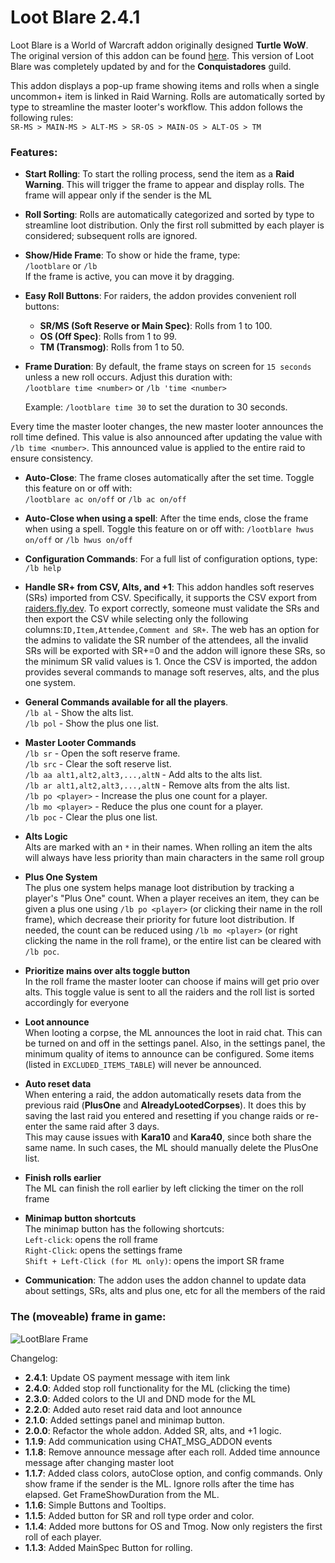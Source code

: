 # Loot Blare 2.4.1

Loot Blare is a World of Warcraft addon originally designed **Turtle WoW**. The original version of this addon can be found [here](https://github.com/MarcelineVQ/LootBlare). This version of Loot Blare was completely updated by and for the **Conquistadores** guild.

This addon displays a pop-up frame showing items and rolls when a single uncommon+ item is linked in Raid Warning. Rolls are automatically sorted by type to streamline the master looter's workflow. This addon follows the following rules:  
`SR-MS > MAIN-MS > ALT-MS > SR-OS > MAIN-OS > ALT-OS > TM`

### Features:

- **Start Rolling**: To start the rolling process, send the item as a **Raid Warning**. This will trigger the frame to appear and display rolls. The frame will appear only if the sender is the ML

- **Roll Sorting**: Rolls are automatically categorized and sorted by type to streamline loot distribution. Only the first roll submitted by each player is considered; subsequent rolls are ignored.

- **Show/Hide Frame**: To show or hide the frame, type:  
  `/lootblare` or `/lb`  
  If the frame is active, you can move it by dragging.

- **Easy Roll Buttons**: For raiders, the addon provides convenient roll buttons:

  - **SR/MS (Soft Reserve or Main Spec)**: Rolls from 1 to 100.
  - **OS (Off Spec)**: Rolls from 1 to 99.
  - **TM (Transmog)**: Rolls from 1 to 50.

- **Frame Duration**: By default, the frame stays on screen for `15 seconds` unless a new roll occurs. Adjust this duration with:  
  `/lootblare time <number>` or `/lb 'time <number>`

  Example: `/lootblare time 30` to set the duration to 30 seconds.

Every time the master looter changes, the new master looter announces the roll time defined. This value is also announced after updating the value with `/lb time <number>`. This announced value is applied to the entire raid to ensure consistency.

- **Auto-Close**: The frame closes automatically after the set time. Toggle this feature on or off with:  
  `/lootblare ac on/off` or `/lb ac on/off`

- **Auto-Close when using a spell**: After the time ends, close the frame when using a spell. Toggle this feature on or off with:
  `/lootblare hwus on/off` or `/lb hwus on/off`


- **Configuration Commands**: For a full list of configuration options, type:  
  `/lb help`

- **Handle SR+ from CSV, Alts, and +1**:
This addon handles soft reserves (SRs) imported from CSV. Specifically, it supports the CSV export from [raiders.fly.dev](https://raidres.fly.dev/). To export correctly, someone must validate the SRs and then export the CSV while selecting only the following columns:`ID,Item,Attendee,Comment and SR+`. The web has an option for the admins to validate the SR number of the attendees, all the invalid SRs will be exported with SR+=0 and the addon will ignore these SRs, so the minimum SR valid values is 1. 
Once the CSV is imported, the addon provides several commands to manage soft reserves, alts, and the plus one system.

- **General Commands available for all the players**.  
`/lb al` - Show the alts list.  
`/lb pol` - Show the plus one list.

- **Master Looter Commands**  
`/lb sr` - Open the soft reserve frame.  
`/lb src` - Clear the soft reserve list.  
`/lb aa alt1,alt2,alt3,...,altN` - Add alts to the alts list.  
`/lb ar alt1,alt2,alt3,...,altN` - Remove alts from the alts list.  
`/lb po <player>` - Increase the plus one count for a player.  
`/lb mo <player>` - Reduce the plus one count for a player.  
`/lb poc` - Clear the plus one list.  

- **Alts Logic**  
Alts are marked with an `*` in their names. When rolling an item the alts will always have less priority than main characters in the same roll group

- **Plus One System**  
The plus one system helps manage loot distribution by tracking a player's "Plus One" count. When a player receives an item, they can be given a plus one using `/lb po <player>` (or clicking their name in the roll frame), which decrease their priority for future loot distribution. If needed, the count can be reduced using `/lb mo <player>` (or right clicking the name in the roll frame), or the entire list can be cleared with `/lb poc`.

- **Prioritize mains over alts toggle button**  
In the roll frame the master looter can choose if mains will get prio over alts. This toggle value is sent to all the raiders and the roll list is sorted accordingly for everyone

- **Loot announce**  
When looting a corpse, the ML announces the loot in raid chat. This can be turned on and off in the settings panel. Also, in the settings panel, the minimum quality of items to announce can be configured. Some items (listed in `EXCLUDED_ITEMS_TABLE`) will never be announced.

- **Auto reset data**  
When entering a raid, the addon automatically resets data from the previous raid (**PlusOne** and **AlreadyLootedCorpses**). It does this by saving the last raid you entered and resetting if you change raids or re-enter the same raid after 3 days.  
This may cause issues with **Kara10** and **Kara40**, since both share the same name. In such cases, the ML should manually delete the PlusOne list.

- **Finish rolls earlier**  
The ML can finish the roll earlier by left clicking the timer on the roll frame

- **Minimap button shortcuts**  
The minimap button has the following shortcuts:  
`Left-click`: opens the roll frame  
`Right-Click`: opens the settings frame  
`Shift + Left-Click (for ML only)`: opens the import SR frame

- **Communication**: The addon uses the addon channel to update data about settings, SRs, alts and plus one, etc for all the members of the raid  

### The (moveable) frame in game:

![LootBlare Frame](./assets/lootblareframe.png)

Changelog:
- **2.4.1**: Update OS payment message with item link
- **2.4.0**: Added stop roll functionality for the ML (clicking the time)
- **2.3.0**: Added colors to the UI and DND mode for the ML
- **2.2.0**: Added auto reset raid data and loot announce
- **2.1.0**: Added settings panel and minimap button.
- **2.0.0**: Refactor the whole addon. Added SR, alts, and +1 logic.
- **1.1.9**: Add communication using CHAT_MSG_ADDON events
- **1.1.8**: Remove announce message after each roll. Added time announce message after changing master loot
- **1.1.7**: Added class colors, autoClose option, and config commands. Only show frame if the sender is the ML. Ignore rolls after the time has elapsed. Get FrameShowDuration from the ML.
- **1.1.6**: Simple Buttons and Tooltips.
- **1.1.5**: Added button for SR and roll type order and color.
- **1.1.4**: Added more buttons for OS and Tmog. Now only registers the first roll of each player.
- **1.1.3**: Added MainSpec Button for rolling.

